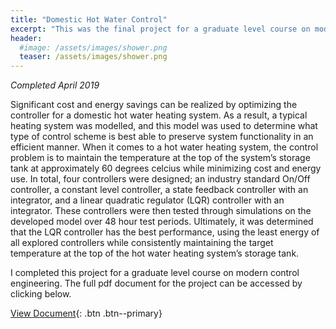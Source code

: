 ```yaml
---
title: "Domestic Hot Water Control"
excerpt: "This was the final project for a graduate level course on modern control engineering."
header:
  #image: /assets/images/shower.png
  teaser: /assets/images/shower.png
---
```

*Completed April 2019*

Significant cost and energy savings can be realized by optimizing the controller for a domestic hot water heating system. As a result, a typical heating system was modelled, and this model was used to determine what type of control scheme is best able to preserve system functionality in an efficient manner. When it comes to a hot water heating system, the control problem is to maintain the temperature at the top of the system’s storage tank at approximately 60 degrees celcius while minimizing cost and energy use. In total, four controllers were designed; an industry standard On/Off controller, a constant level controller, a state feedback controller with an integrator, and a linear quadratic regulator (LQR) controller with an integrator. These controllers were then tested through simulations on the developed model over 48 hour test periods. Ultimately, it was determined that the LQR controller has the best performance, using the least energy of all explored controllers while consistently maintaining the target temperature at the top of the hot water heating system’s storage tank.

I completed this project for a graduate level course on modern control engineering. The full pdf document for the project can be accessed by clicking below.

[View Document](/projects/JacobMorrison_DomesticHotWaterControl.pdf){: .btn .btn--primary}